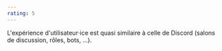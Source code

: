 ```yaml
---
rating: 5
---
```


L'expérience d'utilisateur⋅ice est quasi similaire à celle de Discord (salons de discussion, rôles, bots, ...).
